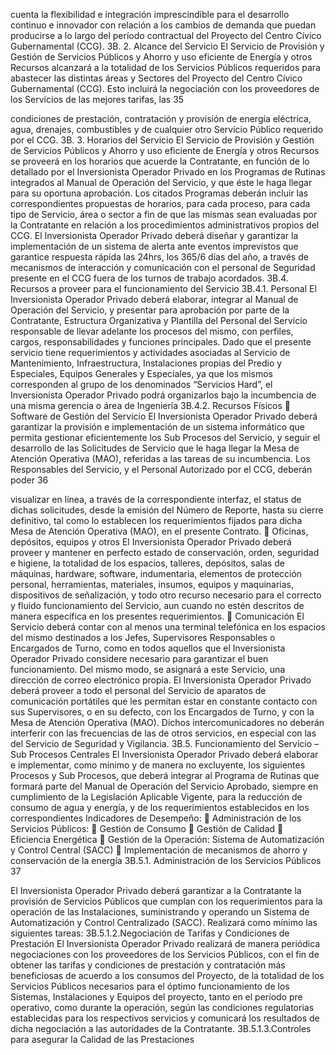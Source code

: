 cuenta la flexibilidad e integración imprescindible para el desarrollo continuo e innovador con
relación a los cambios de demanda que puedan producirse a lo largo del período contractual
del Proyecto del Centro Cívico Gubernamental (CCG).
3B. 2. Alcance del Servicio
El Servicio de Provisión y Gestión de Servicios Públicos y Ahorro y uso eficiente de Energía
y otros Recursos alcanzará a la totalidad de los Servicios Públicos requeridos para
abastecer las distintas áreas y Sectores del Proyecto del Centro Cívico Gubernamental
(CCG).
Esto incluirá la negociación con los proveedores de los Servicios de las mejores tarifas, las
35

condiciones de prestación, contratación y provisión de energía eléctrica, agua, drenajes,
combustibles y de cualquier otro Servicio Público requerido por el CCG.
3B. 3. Horarios del Servicio
El Servicio de Provisión y Gestión de Servicios Públicos y Ahorro y uso eficiente de Energía
y otros Recursos se proveerá en los horarios que acuerde la Contratante, en función de lo
detallado por el Inversionista Operador Privado en los Programas de Rutinas integrados al
Manual de Operación del Servicio, y que éste le haga llegar para su oportuna aprobación.
Los citados Programas deberán incluir las correspondientes propuestas de horarios, para
cada proceso, para cada tipo de Servicio, área o sector a fin de que las mismas sean
evaluadas por la Contratante en relación a los procedimientos administrativos propios del
CCG.
El Inversionista Operador Privado deberá diseñar y garantizar la implementación de un
sistema de alerta ante eventos imprevistos que garantice respuesta rápida las 24hrs, los
365/6 días del año, a través de mecanismos de interacción y comunicación con el personal
de Seguridad presente en el CCG fuera de los turnos de trabajo acordados.
3B.4. Recursos a proveer para el funcionamiento del Servicio
3B.4.1. Personal
El Inversionista Operador Privado deberá elaborar, integrar al Manual de Operación del
Servicio, y presentar para aprobación por parte de la Contratante, Estructura Organizativa y
Plantilla del Personal del Servicio responsable de llevar adelante los procesos del mismo,
con perfiles, cargos, responsabilidades y funciones principales.
Dado que el presente servicio tiene requerimientos y actividades asociadas al Servicio de
Mantenimiento, Infraestructura, Instalaciones propias del Predio y Especiales, Equipos
Generales y Especiales, ya que los mismos corresponden al grupo de los denominados
“Servicios Hard”, el Inversionista Operador Privado podrá organizarlos bajo la incumbencia
de una misma gerencia o área de Ingeniería
3B.4.2. Recursos Físicos
 Software de Gestión del Servicio
El Inversionista Operador Privado deberá garantizar la provisión e implementación de un
sistema informático que permita gestionar eficientemente los Sub Procesos del Servicio, y
seguir el desarrollo de las Solicitudes de Servicio que le haga llegar la Mesa de Atención
Operativa (MAO), referidas a las tareas de su incumbencia.
Los Responsables del Servicio, y el Personal Autorizado por el CCG, deberán poder
36

visualizar en línea, a través de la correspondiente interfaz, el status de dichas solicitudes,
desde la emisión del Número de Reporte, hasta su cierre definitivo, tal como lo establecen
los requerimientos fijados para dicha Mesa de Atención Operativa (MAO), en el presente
Contrato.
 Oficinas, depósitos, equipos y otros
El Inversionista Operador Privado deberá proveer y mantener en perfecto estado de
conservación, orden, seguridad e higiene, la totalidad de los espacios, talleres, depósitos,
salas de máquinas, hardware, software, indumentaria, elementos de protección personal,
herramientas, materiales, insumos, equipos y maquinarias, dispositivos de señalización, y
todo otro recurso necesario para el correcto y fluido funcionamiento del Servicio,
aun cuando no estén descritos de manera específica en los presentes requerimientos.
 Comunicación
El Servicio deberá contar con al menos una terminal telefónica en los espacios del mismo
destinados a los Jefes, Supervisores Responsables o Encargados de Turno, como en todos
aquellos que el Inversionista Operador Privado considere necesario para garantizar el buen
funcionamiento.
Del mismo modo, se asignará a este Servicio, una dirección de correo electrónico propia.
El Inversionista Operador Privado deberá proveer a todo el personal del Servicio de aparatos
de comunicación portátiles que les permitan estar en constante contacto con sus
Supervisores, o en su defecto, con los Encargados de Turno, y con la Mesa de Atención
Operativa (MAO).
Dichos intercomunicadores no deberán interferir con las frecuencias de las de otros
servicios, en especial con las del Servicio de Seguridad y Vigilancia.
3B.5. Funcionamiento del Servicio – Sub Procesos Centrales
El Inversionista Operador Privado deberá elaborar e implementar, como mínimo y de manera
no excluyente, los siguientes Procesos y Sub Procesos, que deberá integrar al Programa de
Rutinas que formará parte del Manual de Operación del Servicio Aprobado, siempre en
cumplimiento de la Legislación Aplicable Vigente, para la reducción de consumo de agua y
energía, y de los requerimientos establecidos en los correspondientes Indicadores de
Desempeño:
 Administración de los Servicios Públicos:
 Gestión de Consumo
 Gestión de Calidad
 Eficiencia Energética
 Gestión de la Operación: Sistema de Automatización y Control Central (SACC)
 Implementación de mecanismos de ahorro y conservación de la energía
3B.5.1. Administración de los Servicios Públicos
37

El Inversionista Operador Privado deberá garantizar a la Contratante la provisión de
Servicios Públicos que cumplan con los requerimientos para la operación de las
Instalaciones, suministrando y operando un Sistema de Automatización y Control
Centralizado (SACC).
Realizará como mínimo las siguientes tareas:
3B.5.1.2.Negociación de Tarifas y Condiciones de Prestación
El Inversionista Operador Privado realizará de manera periódica negociaciones con los
proveedores de los Servicios Públicos, con el fin de obtener las tarifas y condiciones de
prestación y contratación más beneficiosas de acuerdo a los consumos del Proyecto, de la
totalidad de los Servicios Públicos necesarios para el óptimo funcionamiento de los
Sistemas, Instalaciones y Equipos del proyecto, tanto en el período pre operativo, como
durante la operación, según las condiciones regulatorias establecidas para los respectivos
servicios y comunicará los resultados de dicha negociación a las autoridades de la
Contratante.
3B.5.1.3.Controles para asegurar la Calidad de las Prestaciones
